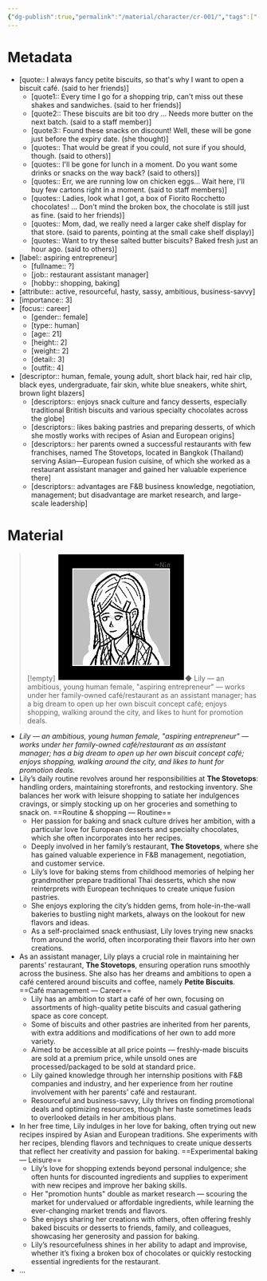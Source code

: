 ```yaml
---
{"dg-publish":true,"permalink":"/material/character/cr-001/","tags":["-character","gardenEntry"]}
---
```


# Metadata

- [quote:: I always fancy petite biscuits, so that's why I want to open a biscuit café. (said to her friends)] 
	- [quote1:: Every time I go for a shopping trip, can't miss out these shakes and sandwiches. (said to her friends)]
	- [quote2:: These biscuits are bit too dry ... Needs more butter on the next batch. (said to a staff member)]
	- [quote3:: Found these snacks on discount! Well, these will be gone just before the expiry date. (she thought)]
	- [quotes:: That would be great if you could, not sure if you should, though. (said to others)]
	- [quotes:: I'll be gone for lunch in a moment. Do you want some drinks or snacks on the way back? (said to others)]
	- [quotes:: Err, we are running low on chicken eggs… Wait here, I'll buy few cartons right in a moment. (said to staff members)]
	- [quotes:: Ladies, look what I got, a box of Fiorito Rocchetto chocolates! … Don't mind the broken box, the chocolate is still just as fine. (said to her friends)]
	- [quotes:: Mom, dad, we really need a larger cake shelf display for that store. (said to parents, pointing at the small cake shelf display)]
	- [quotes:: Want to try these salted butter biscuits? Baked fresh just an hour ago. (said to others)]
- [label:: aspiring entrepreneur] 
	- [fullname:: ?] 
	- [job:: restaurant assistant manager] 
	- [hobby:: shopping, baking] 
- [attribute:: active, resourceful, hasty, sassy, ambitious, business-savvy] 
- [importance:: 3] 
- [focus:: career] 
	- [gender:: female] 
	- [type:: human] 
	- [age:: 21] 
	- [height:: 2] 
	- [weight:: 2] 
	- [detail:: 3] 
	- [outfit:: 4] 
- [descriptor:: human, female, young adult, short black hair, red hair clip, black eyes, undergraduate, fair skin, white blue sneakers, white shirt, brown light blazers] 
	- [descriptors:: enjoys snack culture and fancy desserts, especially traditional British biscuits and various specialty chocolates across the globe]
	- [descriptors:: likes baking pastries and preparing desserts, of which she mostly works with recipes of Asian and European origins]
	- [descriptors:: her parents owned a successful restaurants with few franchises, named The Stovetops, located in Bangkok (Thailand) serving Asian—European fusion cuisine, of which she worked as a restaurant assistant manager and gained her valuable experience there]
	- [descriptors:: advantages are F&B business knowledge, negotiation, management; but disadvantage are market research, and large-scale leadership]

# Material

>[!empty]
> ![RESOURCE/ASSET/ICON/CR001.png|icon](/img/user/RESOURCE/ASSET/ICON/CR001.png)◆ Lily — an ambitious, young human female, "aspiring entrepreneur" — works under her family-owned café/restaurant as an assistant manager; has a big dream to open up her own biscuit concept café; enjoys shopping, walking around the city, and likes to hunt for promotion deals.

- _Lily — an ambitious, young human female, "aspiring entrepreneur" — works under her family-owned café/restaurant as an assistant manager; has a big dream to open up her own biscuit concept café; enjoys shopping, walking around the city, and likes to hunt for promotion deals._
- Lily’s daily routine revolves around her responsibilities at **The Stovetops**: handling orders, maintaining storefronts, and restocking inventory. She balances her work with leisure shopping to satiate her indulgences cravings, or simply stocking up on her groceries and something to snack on. ==Routine & shopping — Routine==
	- Her passion for baking and snack culture drives her ambition, with a particular love for European desserts and specialty chocolates, which she often incorporates into her recipes.
	- Deeply involved in her family’s restaurant, **The Stovetops**, where she has gained valuable experience in F&B management, negotiation, and customer service.
	- Lily’s love for baking stems from childhood memories of helping her grandmother prepare traditional Thai desserts, which she now reinterprets with European techniques to create unique fusion pastries.
	- She enjoys exploring the city’s hidden gems, from hole-in-the-wall bakeries to bustling night markets, always on the lookout for new flavors and ideas.
	- As a self-proclaimed snack enthusiast, Lily loves trying new snacks from around the world, often incorporating their flavors into her own creations.
- As an assistant manager, Lily plays a crucial role in maintaining her parents' restaurant, **The Stovetops**, ensuring operation runs smoothly across the business. She also has her dreams and ambitions to open a café centered around biscuits and coffee, namely **Petite Biscuits**. ==Café management — Career==
	-  Lily has an ambition to start a café of her own, focusing on assortments of high-quality petite biscuits and casual gathering space as core concept.
	- Some of biscuits and other pastries are inherited from her parents, with extra additions and modifications of her own to add more variety.
	- Aimed to be accessible at all price points — freshly-made biscuits are sold at a premium price, while unsold ones are processed/packaged to be sold at standard price.
	- Lily gained knowledge through her internship positions with F&B companies and industry, and her experience from her routine involvement with her parents' café and restaurant.
	- Resourceful and business-savvy, Lily thrives on finding promotional deals and optimizing resources, though her haste sometimes leads to overlooked details in her ambitious plans.
- In her free time, Lily indulges in her love for baking, often trying out new recipes inspired by Asian and European traditions. She experiments with her recipes, blending flavors and techniques to create unique desserts that reflect her creativity and passion for baking. ==Experimental baking — Leisure==
	- Lily’s love for shopping extends beyond personal indulgence; she often hunts for discounted ingredients and supplies to experiment with new recipes and improve her baking skills.
	- Her "promotion hunts" double as market research — scouring the market for undervalued or affordable ingredients, while learning the ever-changing market trends and flavors.
	- She enjoys sharing her creations with others, often offering freshly baked biscuits or desserts to friends, family, and colleagues, showcasing her generosity and passion for baking.
	- Lily’s resourcefulness shines in her ability to adapt and improvise, whether it’s fixing a broken box of chocolates or quickly restocking essential ingredients for the restaurant.
- ...
